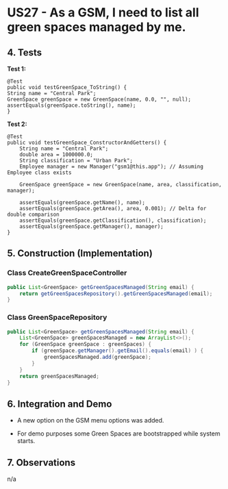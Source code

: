 # US27 - As a GSM, I need to list all green spaces managed by me.

## 4. Tests 

**Test 1:** 

    @Test
    public void testGreenSpace_ToString() {
    String name = "Central Park";
    GreenSpace greenSpace = new GreenSpace(name, 0.0, "", null);
    assertEquals(greenSpace.toString(), name);
    }

**Test 2:**

    @Test
    public void testGreenSpace_ConstructorAndGetters() {
        String name = "Central Park";
        double area = 1000000.0;
        String classification = "Urban Park";
        Employee manager = new Manager("gsm1@this.app"); // Assuming Employee class exists

        GreenSpace greenSpace = new GreenSpace(name, area, classification, manager);

        assertEquals(greenSpace.getName(), name);
        assertEquals(greenSpace.getArea(), area, 0.001); // Delta for double comparison
        assertEquals(greenSpace.getClassification(), classification);
        assertEquals(greenSpace.getManager(), manager);
    }

## 5. Construction (Implementation)

### Class CreateGreenSpaceController 

```java
public List<GreenSpace> getGreenSpacesManaged(String email) {
    return getGreenSpacesRepository().getGreenSpacesManaged(email);
}
```

### Class GreenSpaceRepository

```java
public List<GreenSpace> getGreenSpacesManaged(String email) {
    List<GreenSpace> greenSpacesManaged = new ArrayList<>();
    for (GreenSpace greenSpace : greenSpaces) {
        if (greenSpace.getManager().getEmail().equals(email) ) {
            greenSpacesManaged.add(greenSpace);
        }
    }
    return greenSpacesManaged;
}
```


## 6. Integration and Demo 

* A new option on the GSM menu options was added.

* For demo purposes some Green Spaces are bootstrapped while system starts.


## 7. Observations

n/a